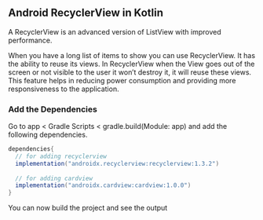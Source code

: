 ## Android RecyclerView in Kotlin

A RecyclerView is an advanced version of ListView with improved performance. 

When you have a long list of items to show you can use RecyclerView. 
It has the ability to reuse its views. 
In RecyclerView when the View goes out of the screen or not visible to the user it won’t destroy it, it will reuse these views. 
This feature helps in reducing power consumption and providing more responsiveness to the application. 

### Add the Dependencies
Go to app < Gradle Scripts < gradle.build(Module: app) and add the following dependencies.

```gradle
dependencies{
  // for adding recyclerview
  implementation("androidx.recyclerview:recyclerview:1.3.2")
  
  // for adding cardview
  implementation("androidx.cardview:cardview:1.0.0")
}
```
You can now build the project and see the output

